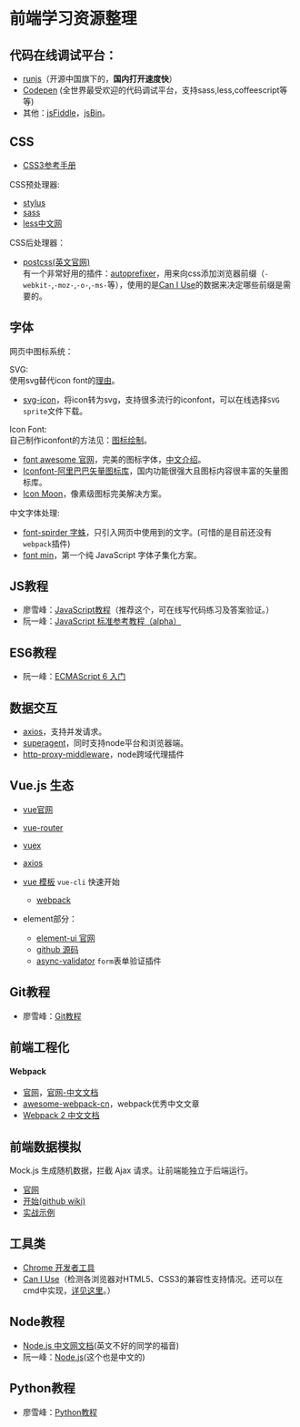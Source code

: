 # 前端学习资源整理

## 代码在线调试平台：
- [runjs](http://runjs.cn/)（开源中国旗下的，**国内打开速度快**）
- [Codepen](http://codepen.io/) (全世界最受欢迎的代码调试平台，支持sass,less,coffeescript等等)  
- 其他：[jsFiddle](https://jsfiddle.net/)，[jsBin](http://jsbin.com/)。

## CSS
- [CSS3参考手册](http://www.css88.com/book/css/)

CSS预处理器:  
- [stylus](http://www.zhangxinxu.com/jq/stylus)
- [sass](http://www.sass.hk/)
- [less中文网](http://lesscss.cn/)

CSS后处理器：  
- [postcss(英文官网)](http://postcss.org/)  
有一个非常好用的插件：[autoprefixer](https://github.com/postcss/autoprefixer)，用来向css添加浏览器前缀（`-webkit-`,`-moz-`,`-o-`,`-ms-`等），使用的是[Can I Use](http://caniuse.com/)的数据来决定哪些前缀是需要的。

## 字体
网页中图标系统：  

SVG:  
使用svg替代icon font的[理由](http://www.jianshu.com/p/fb3ce4b9c765)。  

- [svg-icon](https://leungwensen.github.io/svg-icon)，将icon转为svg，支持很多流行的iconfont，可以在线选择`SVG sprite`文件下载。

Icon Font:  
自己制作iconfont的方法见：[图标绘制](http://www.iconfont.cn/plus/help/detail?helptype=draw)。  

- [font awesome 官网](http://fontawesome.io/)，完美的图标字体，[中文介绍](http://www.bootcss.com/p/font-awesome/)。
- [Iconfont-阿里巴巴矢量图标库](http://www.iconfont.cn/)，国内功能很强大且图标内容很丰富的矢量图标库。
- [Icon Moon](https://icomoon.io/)，像素级图标完美解决方案。

中文字体处理:  

- [font-spirder 字蛛](http://font-spider.org/)，只引入网页中使用到的文字。(可惜的是目前还没有`webpack`插件)  
- [font min](http://ecomfe.github.io/fontmin/)，第一个纯 JavaScript 字体子集化方案。

## JS教程
- 廖雪峰：[JavaScript教程](http://www.liaoxuefeng.com/wiki/001434446689867b27157e896e74d51a89c25cc8b43bdb3000)（推荐这个，可在线写代码练习及答案验证。）
- 阮一峰：[JavaScript 标准参考教程（alpha）](http://javascript.ruanyifeng.com/)


## ES6教程
- 阮一峰：[ECMAScript 6 入门](http://es6.ruanyifeng.com/)

## 数据交互
 - [axios](https://github.com/mzabriskie/axios)，支持并发请求。
 - [superagent](https://github.com/visionmedia/superagent)，同时支持node平台和浏览器端。
 - [http-proxy-middleware](https://github.com/chimurai/http-proxy-middleware)，node跨域代理插件

## Vue.js 生态
- [vue官网](https://vuejs.org/)
- [vue-router](https://router.vuejs.org/)
- [vuex](https://vuex.vuejs.org/)
- [axios](https://github.com/mzabriskie/axios)
- [vue 模板](https://github.com/vuejs-templates) `vue-cli` 快速开始
  - [webpack](https://github.com/vuejs-templates/webpack)

- element部分：
  - [element-ui 官网](http://element.eleme.io/#/zh-CN)
  - [github 源码](https://github.com/ElemeFE/element)
  - [async-validator](https://github.com/yiminghe/async-validator) `form`表单验证插件

## Git教程
- 廖雪峰：[Git教程](http://www.liaoxuefeng.com/wiki/0013739516305929606dd18361248578c67b8067c8c017b000)

## 前端工程化

#### Webpack
- [官网](https://webpack.js.org/)，[官网-中文文档](https://doc.webpack-china.org)
- [awesome-webpack-cn](https://github.com/webpack-china/awesome-webpack-cn)，webpack优秀中文文章
- [Webpack 2 中文文档](http://www.css88.com/doc/webpack2/)

## 前端数据模拟
Mock.js 生成随机数据，拦截 Ajax 请求。让前端能独立于后端运行。
- [官网](http://mockjs.com/)
- [开始(github wiki)](https://github.com/nuysoft/Mock/wiki/Getting-Started)
- [实战示例](./mock.md)

## 工具类
- [Chrome 开发者工具](http://www.css88.com/doc/chrome-devtools/)
- [Can I Use](http://caniuse.com/)（检测各浏览器对HTML5、CSS3的兼容性支持情况。还可以在cmd中实现，[详见这里](http://div.io/topic/1174)。）


## Node教程
- [Node.js 中文网文档](http://nodejs.cn/api/)(英文不好的同学的福音)
- 阮一峰：[Node.js](http://javascript.ruanyifeng.com/nodejs/basic.html)(这个也是中文的)


## Python教程
- 廖雪峰：[Python教程](http://www.liaoxuefeng.com/wiki/0014316089557264a6b348958f449949df42a6d3a2e542c000)
